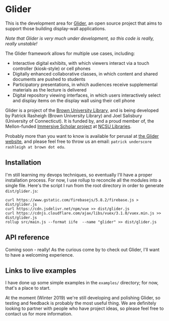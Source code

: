 Glider
=================

This is the development area for [Glider](http://cds.library.brown.edu/projects/glider/), an open source project that aims to support those building display-wall applications. 

*Note that Glider is very much under development, so this code is really, really unstable!*

The Glider framework allows for multiple use cases, including:

* Interactive digital exhibits, with which viewers interact via a touch controller (kiosk-style) or cell phones
* Digitally enhanced collaborative classes, in which content and shared documents are pushed to students
* Participatory presentations, in which audiences receive supplemental materials as the lecture is delivered
* Digital repository viewing interfaces, in which users interactively select and display items on the display wall using their cell phone

Glider is a project of the [Brown University Library](http://library.brown.edu), and is being developed by Patrick Rasheigh (Brown University Library) and Joel Salisbury (University of Connecticut). It is funded by, and a proud member of, the Mellon-funded [Immersive Scholar project](https://www.immersivescholar.org/) at [NCSU Libraries](https://www.lib.ncsu.edu/).

Probably more than you want to know is available for perusal at [the Glider website](http://cds.library.brown.edu/projects/glider/), and please feel free to throw us an email: `patrick underscore rashleigh at brown dot edu`.

Installation
----------

I'm still learning my devops techniques, so eventually I'll have a proper installation process. For now, I use rollup to reconcile all the modules into a single file. Here's the script I run from the root directory in order to generate `dist/glider.js`:

```
curl https://www.gstatic.com/firebasejs/5.8.2/firebase.js > dist/glider.js
curl https://cdn.jsdelivr.net/npm/vue >> dist/glider.js
curl https://cdnjs.cloudflare.com/ajax/libs/vuex/3.1.0/vuex.min.js >> dist/glider.js
rollup src/main.js --format iife  --name "glider" >> dist/glider.js
```

API reference
----------

Coming soon - really! As the curious come by to check out Glider, I'll want to have a welcoming experience.

Links to live examples
----------

I have done up some simple examples in the `examples/` directory; for now, that's a place to start.

At the moment (Winter 2019) we're still developing and polishing Glider, so testing and feedback is probably the most useful thing. We are definitely looking to partner with people who have project ideas, so please feel free to contact us for more information.


